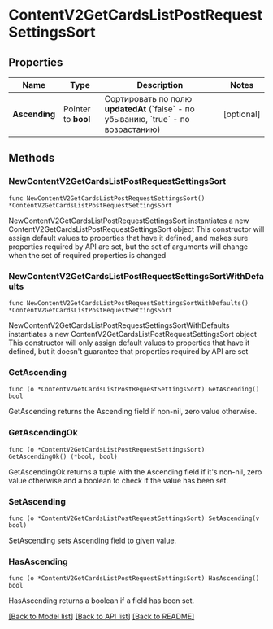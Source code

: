 # ContentV2GetCardsListPostRequestSettingsSort

## Properties

Name | Type | Description | Notes
------------ | ------------- | ------------- | -------------
**Ascending** | Pointer to **bool** | Сортировать по полю **updatedAt** (&#x60;false&#x60; - по убыванию, &#x60;true&#x60; - по возрастанию) | [optional] 

## Methods

### NewContentV2GetCardsListPostRequestSettingsSort

`func NewContentV2GetCardsListPostRequestSettingsSort() *ContentV2GetCardsListPostRequestSettingsSort`

NewContentV2GetCardsListPostRequestSettingsSort instantiates a new ContentV2GetCardsListPostRequestSettingsSort object
This constructor will assign default values to properties that have it defined,
and makes sure properties required by API are set, but the set of arguments
will change when the set of required properties is changed

### NewContentV2GetCardsListPostRequestSettingsSortWithDefaults

`func NewContentV2GetCardsListPostRequestSettingsSortWithDefaults() *ContentV2GetCardsListPostRequestSettingsSort`

NewContentV2GetCardsListPostRequestSettingsSortWithDefaults instantiates a new ContentV2GetCardsListPostRequestSettingsSort object
This constructor will only assign default values to properties that have it defined,
but it doesn't guarantee that properties required by API are set

### GetAscending

`func (o *ContentV2GetCardsListPostRequestSettingsSort) GetAscending() bool`

GetAscending returns the Ascending field if non-nil, zero value otherwise.

### GetAscendingOk

`func (o *ContentV2GetCardsListPostRequestSettingsSort) GetAscendingOk() (*bool, bool)`

GetAscendingOk returns a tuple with the Ascending field if it's non-nil, zero value otherwise
and a boolean to check if the value has been set.

### SetAscending

`func (o *ContentV2GetCardsListPostRequestSettingsSort) SetAscending(v bool)`

SetAscending sets Ascending field to given value.

### HasAscending

`func (o *ContentV2GetCardsListPostRequestSettingsSort) HasAscending() bool`

HasAscending returns a boolean if a field has been set.


[[Back to Model list]](../README.md#documentation-for-models) [[Back to API list]](../README.md#documentation-for-api-endpoints) [[Back to README]](../README.md)


